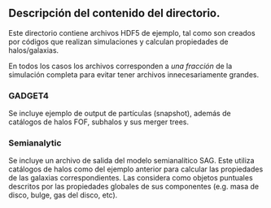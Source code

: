 ## Descripción del contenido del directorio.

Este directorio contiene archivos HDF5 de ejemplo, tal como 
son creados por códigos que realizan simulaciones y calculan 
propiedades de halos/galaxias.

En todos los casos los archivos corresponden a _una fracción_ 
de la simulación completa para evitar tener archivos innecesariamente 
grandes. 

### GADGET4

Se incluye ejemplo de output de partículas (snapshot), además 
de catálogos de halos FOF, subhalos y sus merger trees. 

### Semianalytic

Se incluye un archivo de salida del modelo semianalítico SAG.
Este utiliza catálogos de halos como del ejemplo anterior para
calcular las propiedades de las galaxias correspondientes. Las
considera como objetos puntuales descritos por las propiedades
globales de sus componentes (e.g. masa de disco, bulge, gas del
disco, etc). 

